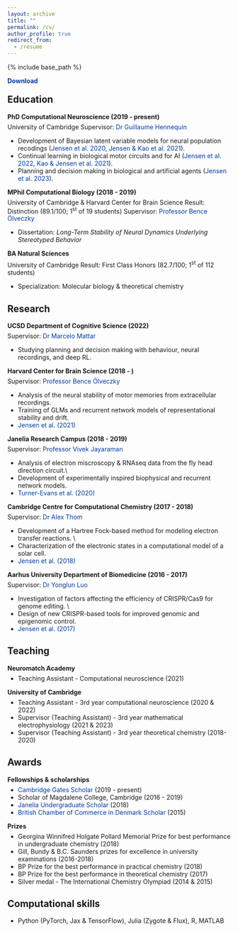 ```yaml
---
layout: archive
title: ""
permalink: /cv/
author_profile: true
redirect_from:
  - /resume
---
```


{% include base_path %}

<head>
<style>
a.cv:link {
  color: #003CA4;
  background-color: transparent;
  text-decoration: none;
}
a.cv:visited {
  color: #003CA4;
  background-color: transparent;
  text-decoration: none;
}
</style>
</head>

<p style="padding-bottom:-8px; margin-bottom:-8px"> <a style="font-weight:bold" class="cv" href="http://KrisJensen.github.io/files/cv.pdf">Download</a> </p>

## Education

<p style="padding-bottom:-8px; margin-bottom:-8px"> <b>PhD Computational Neuroscience (2019 - present)</b> </p>

University of Cambridge
Supervisor: <a class="cv" href="https://https://hennequin-lab.github.io/">Dr Guillaume Hennequin</a>

- Development of Bayesian latent variable models for neural population recodings (<a class="cv" href="https://krisjensen.github.io//files/mgplvm.pdf">Jensen et al. 2020</a>, <a class="cv" href="https://krisjensen.github.io//files/bgpfa.pdf">Jensen & Kao et al. 2021</a>).
- Continual learning in biological motor circuits and for AI (<a class="cv" href="https://krisjensen.github.io//files/stability.pdf">Jensen et al. 2022</a>, <a class="cv" href="https://krisjensen.github.io//files/ncl.pdf">Kao & Jensen et al. 2021</a>).
- Planning and decision making in biological and artificial agents (<a class="cv" href="https://krisjensen.github.io//files/planning.pdf">Jensen et al. 2023</a>).

<p style="padding-bottom:-8px; margin-bottom:-8px"> <b>MPhil Computational Biology (2018 - 2019)</b> </p>

University of Cambridge & Harvard Center for Brain Science
Result: Distinction (89.1/100; 1<sup>st</sup> of 19 students)
Supervisor: <a class="cv" href="https://olveczkylab.oeb.harvard.edu/">Professor Bence Ölveczky</a>

- Dissertation: <i>Long-Term Stability of Neural Dynamics Underlying Stereotyped Behavior</i>

<p style="padding-bottom:-8px; margin-bottom:-8px"> <b>BA Natural Sciences</b> </p>

University of Cambridge
Result: First Class Honors (82.7/100; 1<sup>st</sup> of 112 students)

- Specialization: Molecular biology & theoretical chemistry

## Research

<p style="padding-bottom:-8px; margin-bottom:-8px"> <b>UCSD Department of Cognitive Science (2022)</b> </p>

Supervisor: <a class="cv" href="https://mattarlab.ucsd.edu/">Dr Marcelo Mattar</a>

- Studying planning and decision making with behaviour, neural recordings, and deep RL.

<p style="padding-bottom:-8px; margin-bottom:-8px"> <b>Harvard Center for Brain Science (2018 - )</b> </p>

Supervisor: <a class="cv" href="https://olveczkylab.oeb.harvard.edu/">Professor Bence Ölveczky</a>

- Analysis of the neural stability of motor memories from extracellular recordings.
- Training of GLMs and recurrent network models of representational stability and drift.
- <a class="cv" href="https://krisjensen.github.io//files/stability.pdf">Jensen et al. (2021)</a>

<p style="padding-bottom:-8px; margin-bottom:-8px"> <b>Janelia Research Campus (2018 - 2019)</b> </p>

Supervisor: <a class="cv" href="https://www.janelia.org/lab/jayaraman-lab">Professor Vivek Jayaraman</a>

- Analysis of electron miscroscopy \& RNAseq data from the fly head direction circuit.\\
- Development of experimentally inspired biophysical and recurrent network models.
- <a class="cv" href="https://krisjensen.github.io//files/cx.pdf">Turner-Evans et al. (2020)</a>

<p style="padding-bottom:-8px; margin-bottom:-8px"> <b>Cambridge Centre for Computational Chemistry (2017 - 2018)</b> </p>

Supervisor: <a class="cv" href="https://www.ch.cam.ac.uk/group/thom/dr-alex-thom">Dr Alex Thom</a>

- Development of a Hartree Fock-based method for modeling electron transfer reactions. \\
- Characterization of the electronic states in a computational model of a solar cell.
- <a class="cv" href="https://krisjensen.github.io//files/ET.pdf">Jensen et al. (2018)</a>

<p style="padding-bottom:-8px; margin-bottom:-8px"> <b>Aarhus University Department of Biomedicine (2016 - 2017)</b> </p>

Supervisor: <a class="cv" href="https://pure.au.dk/portal/en/persons/yonglun-luo(0ede9a3b-a5fc-48be-a214-5c67e5df02db).html">Dr Yonglun Luo</a>

- Investigation of factors affecting the efficiency of CRISPR/Cas9 for genome editing. \\
- Design of new CRISPR-based tools for improved genomic and epigenomic control.
- <a class="cv" href="https://krisjensen.github.io//files/crispr.pdf">Jensen et al. (2017)</a>

## Teaching

<p style="padding-bottom:-8px; margin-bottom:-8px"> <b>Neuromatch Academy </b> </p>

- Teaching Assistant - Computational neuroscience (2021)

<p style="padding-bottom:-8px; margin-bottom:-8px"> <b>University of Cambridge </b> </p>

- Teaching Assistant - 3rd year computational neuroscience (2020 & 2022)
- Supervisor (Teaching Assistant) - 3rd year mathematical electrophysiology (2021 & 2023)
- Supervisor (Teaching Assistant) - 3rd year theoretical chemistry (2018-2020)

## Awards

<p style="padding-bottom:-8px; margin-bottom:-8px"> <b>Fellowships & scholarships</b> </p>

- <a class="cv" href="https://www.gatescambridge.org/members-area/connect/directory/scholar/16672">Cambridge Gates Scholar</a> (2019 - present)
- Scholar of Magdalene College, Cambridge (2016 - 2019)
- <a class="cv" href="https://www.janelia.org/you-janelia/students-postdocs/undergraduate-scholars-program">Janelia Undergraduate Scholar</a> (2018)
- <a class="cv" href="http://www.bccd.dk/?pageid=62&menuid=69&languageid=0">British Chamber of Commerce in Denmark Scholar</a> (2015)

<p style="padding-bottom:-8px; margin-bottom:-8px"> <b>Prizes</b> </p>

- Georgina Winnifred Holgate Pollard Memorial Prize for best performance in undergraduate chemistry (2018)
- Gill, Bundy & B.C. Saunders prizes for excellence in university examinations (2016-2018)
- BP Prize for the best performance in practical chemistry (2018)
- BP Prize for the best performance in theoretical chemistry (2017)
- Silver medal - The International Chemistry Olympiad (2014 & 2015)

## Computational skills

- Python (PyTorch, Jax & TensorFlow), Julia (Zygote & Flux), R, MATLAB
